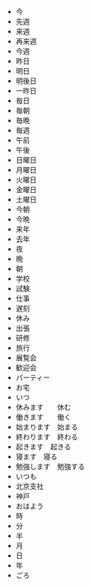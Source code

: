 * 今
* 先週
* 来週
* 再来週
* 今週
* 昨日
* 明日
* 明後日
* 一昨日
* 毎日
* 毎朝
* 毎晩
* 毎週
* 午前
* 午後
* 日曜日
* 月曜日
* 火曜日
* 金曜日
* 土曜日
* 今朝
* 今晩
* 来年
* 去年
* 夜
* 晩
* 朝
* 学校
* 試験
* 仕事
* 遅刻
* 休み
* 出張
* 研修
* 旅行
* 展覧会
* 歓迎会
* パーティー
* お宅
* いつ
* 休みます　　休む
* 働きます　　働く
* 始まります　始まる
* 終わります　終わる
* 起きます　起きる
* 寝ます　寝る
* 勉強します　勉強する
* いつも
* 北京支社
* 神戸
* おはよう
* 時
* 分
* 半
* 月
* 日
* 年
* ごろ
